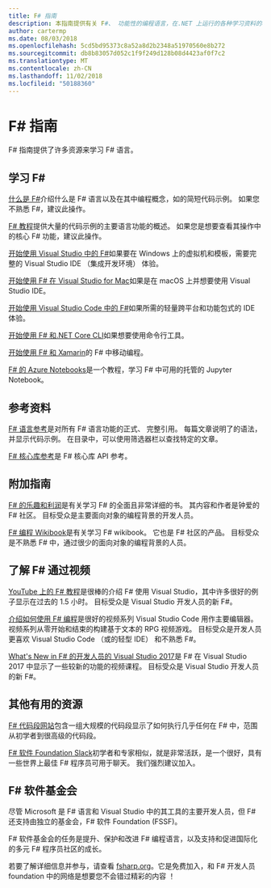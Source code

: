 ```yaml
---
title: F# 指南
description: 本指南提供有关 F#、 功能性的编程语言，在.NET 上运行的各种学习资料的概述。
author: cartermp
ms.date: 08/03/2018
ms.openlocfilehash: 5cd5bd95373c8a52a8d2b2348a51970560e8b272
ms.sourcegitcommit: db8b83057d052c1f9f249d128b08d4423af0f7c2
ms.translationtype: MT
ms.contentlocale: zh-CN
ms.lasthandoff: 11/02/2018
ms.locfileid: "50188360"
---
```

# <a name="f-guide"></a>F# 指南

F# 指南提供了许多资源来学习 F# 语言。

## <a name="learning-f"></a>学习 F# #

[什么是 F#](what-is-fsharp.md)介绍什么是 F# 语言以及在其中编程概念，如的简短代码示例。 如果您不熟悉 F#，建议此操作。

[F# 教程](tour.md)提供大量的代码示例的主要语言功能的概述。 如果您是想要查看其操作中的核心 F# 功能，建议此操作。

[开始使用 Visual Studio 中的 F#](get-started/get-started-visual-studio.md)如果要在 Windows 上的虚拟机和模板，需要完整的 Visual Studio IDE （集成开发环境） 体验。

[开始使用 F# 在 Visual Studio for Mac](get-started/get-started-with-visual-studio-for-mac.md)如果是在 macOS 上并想要使用 Visual Studio IDE。

[开始使用 Visual Studio Code 中的 F#](get-started/get-started-vscode.md)如果所需的轻量跨平台和功能包式的 IDE 体验。

[开始使用 F# 和.NET Core CLI](get-started/get-started-command-line.md)如果想要使用命令行工具。

[开始使用 F# 和 Xamarin](https://docs.microsoft.com/xamarin/cross-platform/platform/fsharp/)的 F# 中移动编程。

[F# 的 Azure Notebooks](https://notebooks.azure.com/Microsoft/libraries/samples/html/FSharp%20for%20Azure%20Notebooks.ipynb)是一个教程，学习 F# 中可用的托管的 Jupyter Notebook。

## <a name="references"></a>参考资料

[F# 语言参考](language-reference/index.md)是对所有 F# 语言功能的正式、 完整引用。 每篇文章说明了的语法，并显示代码示例。 在目录中，可以使用筛选器栏以查找特定的文章。

[F# 核心库参考](https://msdn.microsoft.com/visualfsharpdocs/conceptual/fsharp-core-library-reference)是 F# 核心库 API 参考。

## <a name="additional-guides"></a>附加指南

[F# 的乐趣和利润](https://swlaschin.gitbooks.io/fsharpforfunandprofit/content/)是有关学习 F# 的全面且非常详细的书。 其内容和作者是钟爱的 F# 社区。 目标受众是主要面向对象的编程背景的开发人员。

[F# 编程 Wikibook](https://en.wikibooks.org/wiki/F_Sharp_Programming)是有关学习 F# wikibook。 它也是 F# 社区的产品。 目标受众是不熟悉 F# 中，通过很少的面向对象的编程背景的人员。

## <a name="learn-f-through-videos"></a>了解 F# 通过视频

[YouTube 上的 F# 教程](https://www.youtube.com/watch?v=c7eNDJN758U)是很棒的介绍 F# 使用 Visual Studio，其中许多很好的例子显示在过去的 1.5 小时。 目标受众是 Visual Studio 开发人员的新 F#。

[介绍如何使用 F# 编程](https://www.youtube.com/watch?v=Teak30_pXHk&list=PLEoMzSkcN8oNiJ67Hd7oRGgD1d4YBxYGC)是很好的视频系列 Visual Studio Code 用作主要编辑器。 视频系列从零开始和结束的构建基于文本的 RPG 视频游戏。 目标受众是开发人员更喜欢 Visual Studio Code （或的轻型 IDE） 和不熟悉 F#。

[What's New in F# 的开发人员的 Visual Studio 2017](https://www.linkedin.com/learning/what-s-new-in-visual-studio-2017-for-f-sharp-for-developers)是 F# 在 Visual Studio 2017 中显示了一些较新的功能的视频课程。 目标受众是 Visual Studio 开发人员的新 F#。

## <a name="other-useful-resources"></a>其他有用的资源

[F# 代码段网站](http://www.fssnip.net)包含一组大规模的代码段显示了如何执行几乎任何在 F# 中，范围从初学者到很高级的代码段。

[F# 软件 Foundation Slack](https://fsharp.org/guides/slack/)初学者和专家相似，就是非常活跃，是一个很好，具有一些世界上最佳 F# 程序员可用于聊天。 我们强烈建议加入。

## <a name="the-f-software-foundation"></a>F# 软件基金会

尽管 Microsoft 是 F# 语言和 Visual Studio 中的其工具的主要开发人员，但 F# 还支持由独立的基金会，F# 软件 Foundation (FSSF)。

F# 软件基金会的任务是提升、保护和改进 F# 编程语言，以及支持和促进国际化的多元 F# 程序员社区的成长。

若要了解详细信息并参与，请查看 [fsharp.org](https://fsharp.org)。它是免费加入，和 F# 开发人员 foundation 中的网络是想要您不会错过精彩的内容 ！
